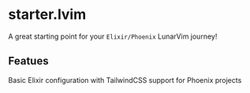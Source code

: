 # starter.lvim

A great starting point for your `Elixir/Phoenix` LunarVim journey!

## Featues

Basic Elixir configuration with TailwindCSS support for Phoenix projects
